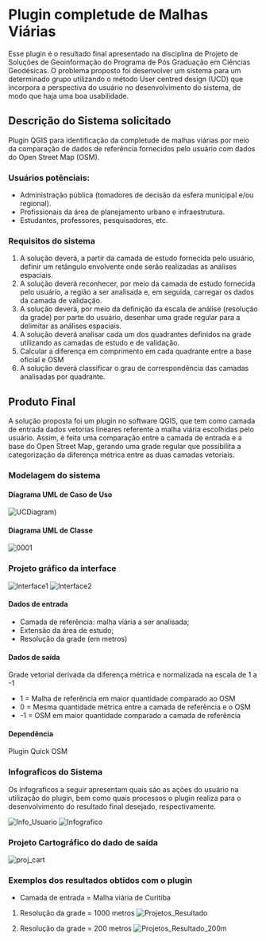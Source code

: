 # Plugin completude de Malhas Viárias

Esse plugin é o resultado final apresentado na disciplina de Projeto de Soluções de Geoinformação do Programa de Pós Graduação em Ciências Geodésicas. O problema proposto foi desenvolver um sistema para um determinado grupo utilizando o método User centred design (UCD) que incorpora a perspectiva do usuário no desenvolvimento do sistema, de modo que haja uma boa usabilidade.

## Descrição do Sistema solicitado
Plugin QGIS para identificação da completude de malhas viárias por meio da comparação de dados de referência fornecidos pelo usuário com dados do Open Street Map (OSM).
### Usuários potênciais:
* Administração pública (tomadores de decisão da esfera municipal e/ou regional).
* Profissionais da área de planejamento urbano e infraestrutura.
* Estudantes, professores, pesquisadores, etc.
### Requisitos do sistema
1. A solução deverá, a partir da camada de estudo fornecida pelo usuário, definir um retângulo envolvente onde serão realizadas as análises espaciais.
2. A solução deverá reconhecer, por meio da camada de estudo fornecida pelo usuário, a região a ser analisada  e, em seguida, carregar os dados da camada de validação.
3. A solução deverá, por meio da definição da escala de análise (resolução da grade) por parte do usuário, desenhar uma grade regular para a delimitar as análises espaciais.
4. A solução deverá analisar cada um dos quadrantes definidos na grade utilizando as camadas de estudo e de validação.
5. Calcular a diferença em comprimento em cada quadrante entre a base oficial e OSM
6. A solução deverá classificar o grau de correspondência das camadas analisadas por quadrante.

## Produto Final
A solução proposta foi um plugin no software QGIS, que tem como camada de entrada dados vetorias lineares referente a malha viária escolhidas pelo usuário. Assim, é feita uma comparação entre a camada de entrada e a base do Open Street Map, gerando uma grade regular que possibilita a categorização da diferença métrica entre as duas camadas vetoriais.
### Modelagem do sistema
#### Diagrama UML de Caso de Uso
![UCDiagram)](https://user-images.githubusercontent.com/36965321/69982572-ac332a00-152c-11ea-8891-109594d334fe.png)

#### Diagrama UML de Classe
![0001](https://user-images.githubusercontent.com/36965321/69983195-02ed3380-152e-11ea-848b-512244d7fde1.jpg)

### Projeto gráfico da interface
![Interface1](https://user-images.githubusercontent.com/36965321/69979959-2eb8eb00-1527-11ea-9c21-3233eaafce5b.png)
![Interface2](https://user-images.githubusercontent.com/36965321/69979965-34163580-1527-11ea-9a6f-6bd8ed530079.png)
#### Dados de entrada
* Camada de referência: malha viária a ser analisada;
* Extensão da área de estudo;
* Resolução da grade (em metros)
#### Dados de saída
Grade vetorial derivada da diferença métrica e normalizada na escala de 1 a -1
* 1 = Malha de referência em maior quantidade comparado ao OSM
* 0 = Mesma quantidade métrica entre a camada de referência e o OSM
* -1 = OSM em maior quantidade comparado a camada de referência
#### Dependência
Plugin Quick OSM
### Infograficos do Sistema
Os infograficos a seguir apresentam quais são as ações do usuário na utilização do plugin, bem como quais processos o plugin realiza para o desenvolvimento do resultado final desejado, respectivamente.

![Info_Usuario](https://user-images.githubusercontent.com/36965321/69980284-d20a0000-1527-11ea-8512-251b3ac0bb20.png)
![Infografico](https://user-images.githubusercontent.com/36965321/69982704-0502c280-152d-11ea-8d13-fcb5194b623a.PNG)

### Projeto Cartográfico do dado de saída
![proj_cart](https://user-images.githubusercontent.com/36965321/69981767-e0a5e680-152a-11ea-82ee-bc9b2adc9c56.PNG)

### Exemplos dos resultados obtidos com o plugin
* Camada de entrada = Malha viária de Curitiba
1. Resolução da grade = 1000 metros
![Projetos_Resultado](https://user-images.githubusercontent.com/36965321/69979569-73905200-1526-11ea-90df-6f2cd9913b8b.png)

2. Resolução da grade = 200 metros
![Projetos_Resultado_200m](https://user-images.githubusercontent.com/36965321/69979669-9f133c80-1526-11ea-9499-26da4311d675.png)
